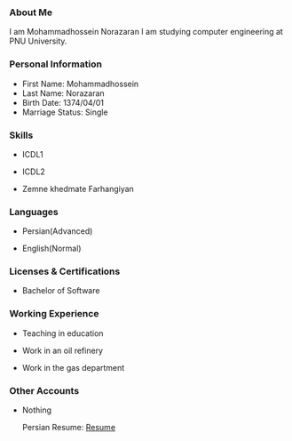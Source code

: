 <img src="" />

### About Me

I am Mohammadhossein Norazaran
I am studying computer engineering at PNU University.

### Personal Information

- First Name: Mohammadhossein 
- Last Name: Norazaran
- Birth Date: 1374/04/01
- Marriage Status: Single

### Skills

+ ICDL1

+ ICDL2

+ Zemne khedmate Farhangiyan

### Languages

- Persian(Advanced)

- English(Normal)

### Licenses & Certifications

- Bachelor of Software

### Working Experience

- Teaching in education

- Work in an oil refinery

- Work in the gas department

### Other Accounts
  
- Nothing
  
  Persian Resume: <a href="https://norazaran.github.io/resume-fa.github.io/"> Resume </a>
